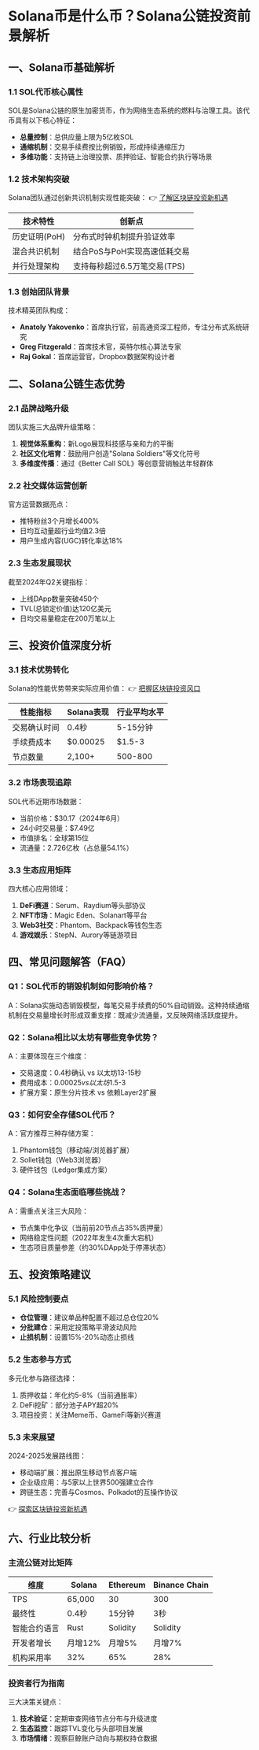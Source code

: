 # Solana币是什么币？Solana公链投资前景解析

## 一、Solana币基础解析

### 1.1 SOL代币核心属性
SOL是Solana公链的原生加密货币，作为网络生态系统的燃料与治理工具。该代币具有以下核心特征：
- **总量控制**：总供应量上限为5亿枚SOL
- **通缩机制**：交易手续费按比例销毁，形成持续通缩压力
- **多维功能**：支持链上治理投票、质押验证、智能合约执行等场景

### 1.2 技术架构突破
Solana团队通过创新共识机制实现性能突破：
👉 [了解区块链投资新机遇](https://bit.ly/okx_welcome)

| 技术特性        | 创新点                          |
|----------------|---------------------------------|
| 历史证明(PoH)   | 分布式时钟机制提升验证效率       |
| 混合共识机制    | 结合PoS与PoH实现高速低耗交易     |
| 并行处理架构    | 支持每秒超过6.5万笔交易(TPS)    |

### 1.3 创始团队背景
技术精英团队构成：
- **Anatoly Yakovenko**：首席执行官，前高通资深工程师，专注分布式系统研究
- **Greg Fitzgerald**：首席技术官，英特尔核心算法专家
- **Raj Gokal**：首席运营官，Dropbox数据架构设计者

## 二、Solana公链生态优势

### 2.1 品牌战略升级
团队实施三大品牌升级策略：
1. **视觉体系重构**：新Logo展现科技感与亲和力的平衡
2. **社区文化培育**：鼓励用户创造"Solana Soldiers"等文化符号
3. **多维度传播**：通过《Better Call SOL》等创意营销触达年轻群体

### 2.2 社交媒体运营创新
官方运营数据亮点：
- 推特粉丝3个月增长400%
- 日均互动量超行业均值2.3倍
- 用户生成内容(UGC)转化率达18%

### 2.3 生态发展现状
截至2024年Q2关键指标：
- 上线DApp数量突破450个
- TVL(总锁定价值)达120亿美元
- 日均交易量稳定在200万笔以上

## 三、投资价值深度分析

### 3.1 技术优势转化
Solana的性能优势带来实际应用价值：
👉 [把握区块链投资风口](https://bit.ly/okx_welcome)

| 性能指标       | Solana表现   | 行业平均水平  |
|----------------|-------------|--------------|
| 交易确认时间   | 0.4秒       | 5-15分钟     |
| 手续费成本     | $0.00025    | $1.5-3       |
| 节点数量       | 2,100+      | 500-800      |

### 3.2 市场表现追踪
SOL代币近期市场数据：
- 当前价格：$30.17（2024年6月）
- 24小时交易量：$7.49亿
- 市值排名：全球第15位
- 流通量：2.726亿枚（占总量54.1%）

### 3.3 生态应用矩阵
四大核心应用领域：
1. **DeFi赛道**：Serum、Raydium等头部协议
2. **NFT市场**：Magic Eden、Solanart等平台
3. **Web3社交**：Phantom、Backpack等钱包生态
4. **游戏娱乐**：StepN、Aurory等链游项目

## 四、常见问题解答（FAQ）

### Q1：SOL代币的销毁机制如何影响价格？
A：Solana实施动态销毁模型，每笔交易手续费的50%自动销毁。这种持续通缩机制在交易量增长时形成双重支撑：既减少流通量，又反映网络活跃度提升。

### Q2：Solana相比以太坊有哪些竞争优势？
A：主要体现在三个维度：
- 交易速度：0.4秒确认 vs 以太坊13-15秒
- 费用成本：$0.00025 vs 以太坊$1.5-3
- 扩展方案：原生分片技术 vs 依赖Layer2扩展

### Q3：如何安全存储SOL代币？
A：官方推荐三种存储方案：
1. Phantom钱包（移动端/浏览器扩展）
2. Sollet钱包（Web3浏览器）
3. 硬件钱包（Ledger集成方案）

### Q4：Solana生态面临哪些挑战？
A：需重点关注三大风险：
- 节点集中化争议（当前前20节点占35%质押量）
- 网络稳定性问题（2022年发生4次重大宕机）
- 生态项目质量参差（约30%DApp处于停滞状态）

## 五、投资策略建议

### 5.1 风险控制要点
- **仓位管理**：建议单品种配置不超过总仓位20%
- **分批建仓**：采用定投策略平滑波动风险
- **止损机制**：设置15%-20%动态止损线

### 5.2 生态参与方式
多元化参与路径选择：
1. 质押收益：年化约5-8%（当前通胀率）
2. DeFi挖矿：部分池子APY超20%
3. 项目投资：关注Meme币、GameFi等新兴赛道

### 5.3 未来展望
2024-2025发展路线图：
- 移动端扩展：推出原生移动节点客户端
- 企业级应用：与5家以上世界500强建立合作
- 跨链生态：完善与Cosmos、Polkadot的互操作协议

👉 [探索区块链投资新机遇](https://bit.ly/okx_welcome)

## 六、行业比较分析

### 主流公链对比矩阵
| 维度          | Solana       | Ethereum     | Binance Chain  |
|---------------|--------------|--------------|----------------|
| TPS           | 65,000       | 30           | 300            |
| 最终性        | 0.4秒        | 15分钟       | 3秒            |
| 智能合约语言  | Rust         | Solidity     | Solidity       |
| 开发者增长    | 月增12%      | 月增5%       | 月增7%         |
| 机构采用率    | 32%          | 65%          | 28%            |

### 投资者行为指南
三大决策关键点：
1. **技术验证**：定期审查网络节点分布与升级进度
2. **生态监控**：跟踪TVL变化与头部项目发展
3. **市场情绪**：观察巨鲸账户动向与期权持仓数据
